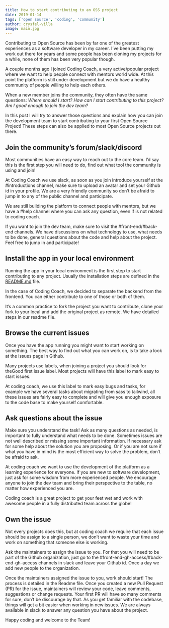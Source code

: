 ```yaml
---
title: How to start contributing to an OSS project
date: 2019-01-14
tags: ['open source', 'coding', 'community']
author: crysfel-villa
image: main.jpg
---
```

Contributing to Open Source has been by far one of the greatest experiences as a software developer in my career. I’ve been putting my work out there for years and some people has been cloning my projects for a while, none of them has been very popular though.

A couple months ago I joined Coding Coach, a very active/popular project where we want to help people connect with mentors world wide. At this point the platform is still under development but we do have a healthy community of people willing to help each others.

When a new member joins the community, they often have the same questions: *Where should I start? How can I start contributing to this project? Am I good enough to join the dev team?*

In this post I will try to answer those questions and explain how you can join the development team to start contributing to your first Open Source Project! These steps can also be applied to most Open Source projects out there.

## Join the community’s forum/slack/discord
Most communities have an easy way to reach out to the core team. I’d say this is the first step you will need to do, find out what tool the community is using and join!

At Coding Coach we use slack, as soon as you join introduce yourself at the #introductions channel, make sure to upload an avatar and set your Github id in your profile. We are a very friendly community so don’t be afraid to jump in to any of the public channel and participate.

We are still building the platform to connect people with mentors, but we have a #help channel where you can ask any question, even if is not related to coding coach.

If you want to join the dev team, make sure to visit the #front-end/#back-end channels. We have discussions on what technology to use, what needs to be done, general questions about the code and help about the project. Feel free to jump in and participate!

## Install the app in your local environment
Running the app in your local environment is the first step to start contributing to any project. Usually the installation steps are defined in the [README.md](https://github.com/Coding-Coach/coding-coach/blob/develop/README.md) file.

In the case of Coding Coach, we decided to separate the backend from the frontend. You can either contribute to one of those or both of them.

It’s a common practice to fork the project you want to contribute, clone your fork to your local and add the original project as remote. We have detailed steps in our readme file.

## Browse the current issues
Once you have the app running you might want to start working on something. The best way to find out what you can work on, is to take a look at the issues page in Github.

Many projects use labels, when joining a project you should look for theGood first issue label. Most projects will have this label to mark easy to start issues.

At coding coach, we use this label to mark easy bugs and tasks, for example we have several tasks about migrating from sass to tailwind, all these issues are fairly easy to complete and will give you enough exposure to the code base to make yourself comfortable.

## Ask questions about the issue
Make sure you understand the task! Ask as many questions as needed, is important to fully understand what needs to be done. Sometimes issues are not well described or missing some important information.
If necessary ask for some help about the solution you are proposing. Or if you are not sure if what you have in mind is the most efficient way to solve the problem, don’t be afraid to ask.

At coding coach we want to use the development of the platform as a learning experience for everyone. If you are new to software development, just ask for some wisdom from more experienced people. We encourage anyone to join the dev team and bring their perspective to the table, no matter how experienced you are.

Coding coach is a great project to get your feet wet and work with awesome people in a fully distributed team across the globe!

## Own the issue
Not every projects does this, but at coding coach we require that each issue should be assign to a single person, we don’t want to waste your time and work on something that someone else is working.

Ask the maintainers to assign the issue to you. For that you will need to be part of the Github organization, just go to the #front-end-gh-access/#back-end-gh-access channels in slack and leave your Github id. Once a day we add new people to the organization.

Once the maintainers assigned the issue to you, work should start! The process is detailed in the Readme file.
Once you created a new Pull Request (PR) for the issue, maintainers will review your code, leave comments, suggestions or change requests. Your first PR will have so many comments for sure, don’t be discourage by that.
As you get familiar with the codebase, things will get a bit easier when working in new issues. We are always available in slack to answer any question you have about the project.

Happy coding and welcome to the Team!